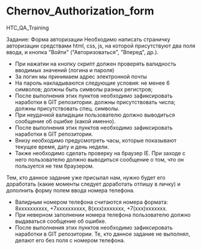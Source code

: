 # Chernov_Authorization_form
HTC_QA_Training

Задание: Форма авторизации
Необходимо написать страничку авторизации средствами html, css, js, на которой присутствуют два поля ввода, и кнопка "Войти" ("Авторизоваться", "Вперед", др.).
- При нажатии на кнопку скрипт должен проверять валидность вводимых значений (логина и пароля)
- За логин мы принимаем адрес электронной почты
- На пароль накладываются следующие условия:
не менее 6 символов;
должны быть символы разных регистров;
- После выполнения этих пунктов необходимо зафиксировать наработки в GIT репозитории.
должны присутствовать числа;
должны присутствовать спец. символы.
- При неудачной валидации пользователю должно выводиться сообщение об ошибке (какой именно).
- После выполнения этих пунктов необходимо зафиксировать наработки в GIT репозитории.
- Внизу необходимо предусмотреть часы, которые показывают текущее время, дату и день недели.
- Также необходимо сделать проверку на браузер IE. При заходе с него пользователю должно выводиться сообщение о том, что он пользуется не тем браузером.

Тем, кто данное задание уже присылал нам, нужно будет его доработать (какие моменты следует доработать отпишу в личку) и дополнить форму полем ввода номера телефона.
- Валидным номером телефона считаются номера формата: 8хххххххххх, +7хххххххххх, 8(ххх)ххххххх, +7(ххх)ххххххх.
- При неверном заполнении номера телефона пользователю должно выдаваться сообщение об ошибке.
- После выполнения этих пунктов необходимо зафиксировать наработки в GIT репозитории.
Те, кто данное задание не выполнял, делают его без поля с номером телефона.
